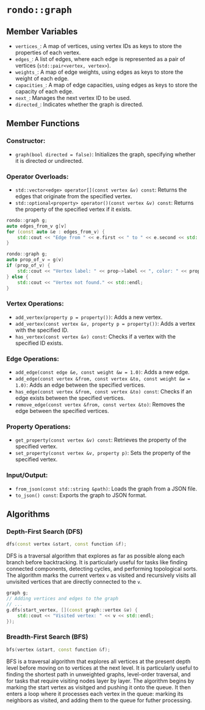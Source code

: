 # `rondo::graph`

## Member Variables
- `vertices_`: A map of vertices, using vertex IDs as keys to store the properties of each vertex.
- `edges_`: A list of edges, where each edge is represented as a pair of vertices (`std::pair<vertex, vertex>`).
- `weights_`: A map of edge weights, using edges as keys to store the weight of each edge.
- `capacities_`: A map of edge capacities, using edges as keys to store the capacity of each edge.
- `next_`: Manages the next vertex ID to be used.
- `directed_`: Indicates whether the graph is directed.

## Member Functions

### Constructor:
- `graph(bool directed = false)`: Initializes the graph, specifying whether it is directed or undirected.

### Operator Overloads:
- `std::vector<edge> operator[](const vertex &v) const`: Returns the edges that originate from the specified vertex.
- `std::optional<property> operator()(const vertex &v) const`: Returns the property of the specified vertex if it exists.

```c++
rondo::graph g;
auto edges_from_v g[v]
for (const auto &e : edges_from_v) {
    std::cout << "Edge from " << e.first << " to " << e.second << std::endl;
}
```

```c++
rondo::graph g;
auto prop_of_v = g(v)
if (prop_of_v) {
    std::cout << "Vertex label: " << prop->label << ", color: " << prop->color << std::endl;
} else {
    std::cout << "Vertex not found." << std::endl;
}
```

### Vertex Operations:
- `add_vertex(property p = property())`: Adds a new vertex.
- `add_vertex(const vertex &v, property p = property())`: Adds a vertex with the specified ID.
- `has_vertex(const vertex &v) const`: Checks if a vertex with the specified ID exists.

### Edge Operations:
- `add_edge(const edge &e, const weight &w = 1.0)`: Adds a new edge.
- `add_edge(const vertex &from, const vertex &to, const weight &w = 1.0)`: Adds an edge between the specified vertices.
- `has_edge(const vertex &from, const vertex &to) const`: Checks if an edge exists between the specified vertices.
- `remove_edge(const vertex &from, const vertex &to)`: Removes the edge between the specified vertices.

### Property Operations:
- `get_property(const vertex &v) const`: Retrieves the property of the specified vertex.
- `set_property(const vertex &v, property p)`: Sets the property of the specified vertex.

### Input/Output:
- `from_json(const std::string &path)`: Loads the graph from a JSON file.
- `to_json() const`: Exports the graph to JSON format.

## Algorithms

### Depth-First Search (DFS)
```c++
dfs(const vertex &start, const function &f);
```

DFS is a traversal algorithm that explores as far as possible along each branch before backtracking. It is particularly useful for tasks like finding connected components, detecting cycles, and performing topological sorts. The algorithm marks the current vertex `v` as visited and recursively visits all unvisited vertices that are directly connected to the `v`.

```c++
graph g;
// Adding vertices and edges to the graph
// ...
g.dfs(start_vertex, [](const graph::vertex &v) {
    std::cout << "Visited vertex: " << v << std::endl;
});
```

### Breadth-First Search (BFS)
```c++
bfs(vertex &start, const function &f);
```

BFS is a traversal algorithm that explores all vertices at the present depth level before moving on to vertices at the next level. It is particularly useful to finding the shortest path in unweighted graphs, level-order traversal, and for tasks that require visiting nodes layer by layer. The algorithm begins by marking the start vertex as visitged and pushing it onto the queue. It then enters a loop where it processes each vertex in the queue: marking its neighbors as visited, and adding them to the queue for futher processing.

